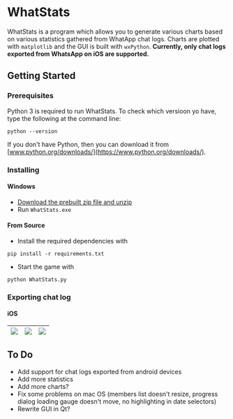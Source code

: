 # WhatStats
WhatStats is a program which allows you to generate various charts based on various statistics gathered from WhatApp chat logs. Charts are plotted with `matplotlib` and the GUI is built with `wxPython`. **Currently, only chat logs exported from WhatsApp on iOS are supported.**

## Getting Started

### Prerequisites
Python 3 is required to run WhatStats. To check which versioon yo have, type the following at the command line:
```
python --version
```
If you don't have Python, then you can download it from
[www.python.org/downloads/](https://www.python.org/downloads/).

### Installing

#### Windows
- [Download the prebuilt zip file and unzip](https://github.com/marcuscaisey/WhatStats/releases/latest)
- Run `WhatStats.exe`

#### From Source
- Install the required dependencies with
```
pip install -r requirements.txt
```
- Start the game with
```
python WhatStats.py
```

### Exporting chat log

#### iOS
|![](https://i.imgur.com/NqFh08B.png)|![](https://i.imgur.com/MuECKVM.png)|![](https://i.imgur.com/J9PDc2r.png)|
|---|---|---|

## To Do
- Add support for chat logs exported from android devices
- Add more statistics
- Add more charts?
- Fix some problems on mac OS (members list doesn't resize, progress dialog loading gauge doesn't move, no highlighting in date selectors)
- Rewrite GUI in Qt?

